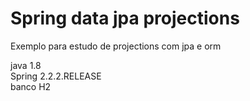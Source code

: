 # Spring data jpa projections
Exemplo para estudo de projections com jpa e orm

java 1.8 </br>
Spring 2.2.2.RELEASE </br>
banco H2 </br>


